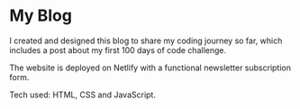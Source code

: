# My Blog

I created and designed this blog to share my coding journey so far, which includes a post about my first 100 days of code challenge.

The website is deployed on Netlify with a functional newsletter subscription form.

Tech used: HTML, CSS and JavaScript.
